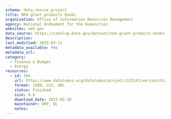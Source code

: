 ```yaml
---
schema: data_rescue_project 
title: NEH grant products books
organization: Office of Information Resources Management
agency: National Endowment for the Humanities
websites: neh.gov
data_source: https://catalog.data.gov/dataset/neh-grant-products-books
description: 
last_modified: 2025-03-21
metadata_available: Yes
metadata_url: 
category:
  - Finance & Budget 
  - Energy 
resources:
  - id: 584
    url: https://www.datalumos.org/datalumos/project/223141/version/V1/view
    format: JSON, CSV, XML
    status: Finished
    size: 0.0
    download_date: 2025-03-16
    maintainer: DRP, DL
    notes: 
---
```

